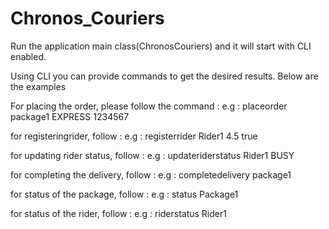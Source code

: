 # Chronos_Couriers

Run the application main class(ChronosCouriers) and it will start with CLI enabled.

Using CLI you can provide commands to get the desired results. Below are the examples

For placing the order, please follow the command : 
e.g : placeorder package1 EXPRESS 1234567

for registeringrider, follow :
e.g : registerrider Rider1 4.5 true

for updating rider status, follow : 
e.g : updateriderstatus Rider1 BUSY

for completing the delivery, follow : 
e.g : completedelivery package1

for status of the package, follow : 
e.g : status Package1

for status of the rider, follow : 
e.g : riderstatus Rider1
